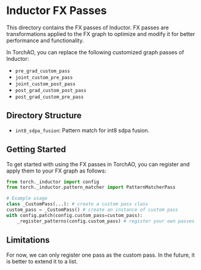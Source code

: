 # Inductor FX Passes

This directory contains the FX passes of Inductor. FX passes are transformations applied to the FX graph to optimize and modify it for better performance and functionality.

In TorchAO, you can replace the following customized graph passes of Inductor:
- `pre_grad_custom_pass`
- `joint_custom_pre_pass`
- `joint_custom_post_pass`
- `post_grad_custom_post_pass`
- `post_grad_custom_pre_pass`

## Directory Structure

- `int8_sdpa_fusion`: Pattern match for int8 sdpa fusion.

## Getting Started

To get started with using the FX passes in TorchAO, you can register and apply them to your FX graph as follows:

```python
from torch._inductor import config
from torch._inductor.pattern_matcher import PatternMatcherPass

# Example usage
class _CustomPass(...): # create a custom pass class
custom_pass = _CustomPass() # create an instance of custom pass
with config.patch(config.custom_pass=custom_pass):
    _register_patterns(config.custom_pass) # register your own passes

```

## Limitations

For now, we can only register one pass as the custom pass.
In the future, it is better to extend it to a list.
